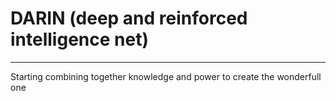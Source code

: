 # DARIN (deep and reinforced intelligence net)

---

Starting combining together knowledge and power to create the wonderfull one
